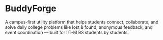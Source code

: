 # BuddyForge
A campus-first utility platform that helps students connect, collaborate, and solve daily college problems like lost &amp; found, anonymous feedback, and event coordination — built for IIT-M BS students by students.
